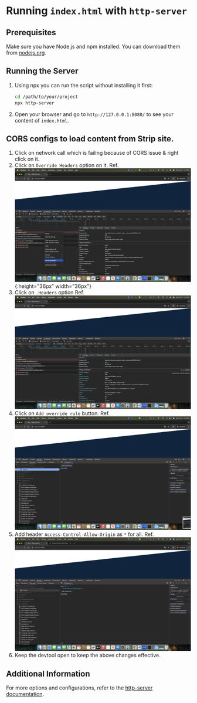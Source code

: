 # Running `index.html` with `http-server`

## Prerequisites

Make sure you have Node.js and npm installed. You can download them from [nodejs.org](https://nodejs.org/).

## Running the Server

1. Using npx you can run the script without installing it first:

    ```sh
    cd /path/to/your/project
    npx http-server
    ```

3. Open your browser and go to `http://127.0.0.1:8080/` to see your content of `index.html`.


## CORS configs to load content from Strip site.

1. Click on network call which is failing because of CORS issue & right click on it.
2. Click on `Override Headers` option on it. Ref. ![Step 01](./screenshots/step-01.png){:height="36px" width="36px"}
3. Click on `.Headers` option Ref. ![Step 02](./screenshots/step-02.png)
4. Click on `Add override rule` button. Ref. ![Step 03](./screenshots/step-03.png)
5. Add header `Access-Control-Allow-Origin` as `*` for all. Ref. ![Step 04](./screenshots/step-04.png)
6. Keep the devtool open to keep the above changes effective.


## Additional Information

For more options and configurations, refer to the [http-server documentation](https://www.npmjs.com/package/http-server).